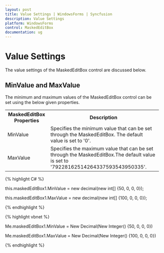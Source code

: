 ```yaml
---
layout: post
title: Value Settings | WindowsForms | Syncfusion
description: Value Settings
platform: WindowsForms
control: MaskedEditBox
documentation: ug
--- 
```

# Value Settings

The value settings of the MaskedEditBox control are discussed below.

## MinValue and MaxValue

The minimum and maximum values of the MaskedEditBox control can be set using the below given properties.



<table>
<tr>
<th>
MaskedEditBox Properties</th><th>
Description</th></tr>
<tr>
<td>
MinValue</td><td>
Specifies the minimum value that can be set through the MaskedEditBox. The default value is set to '0'.</td></tr>
<tr>
<td>
MaxValue</td><td>
Specifies the maximum value that can be set through the MaskedEditBox.The default value is set to '79228162514264337593543950335'.</td></tr>
</table>


{% highlight C# %}  



this.maskedEditBox1.MinValue = new decimal(new int[] {50, 0, 0, 0});

this.maskedEditBox1.MaxValue = new decimal(new int[] {100, 0, 0, 0});

{% endhighlight %}



{% highlight vbnet %} 

Me.maskedEditBox1.MinValue = New Decimal(New Integer() {50, 0, 0, 0})

Me.maskedEditBox1.MaxValue = New Decimal(New Integer() {100, 0, 0, 0})

{% endhighlight %}
